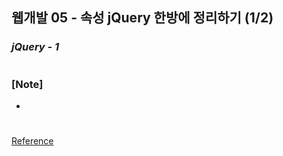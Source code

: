 ## 웹개발 05 - 속성 jQuery 한방에 정리하기 (1/2)

### _jQuery - 1_

#

### [Note]

-

#

[Reference](https://www.youtube.com/watch?v=kSBvMUo4GTs&list=PLEOnZ6GeucBWCR_eYjmKuFykGAQylAl9M&index=6)
